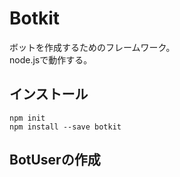 # Botkit

ボットを作成するためのフレームワーク。  
node.jsで動作する。

## インストール

```
npm init
npm install --save botkit
```

## BotUserの作成

